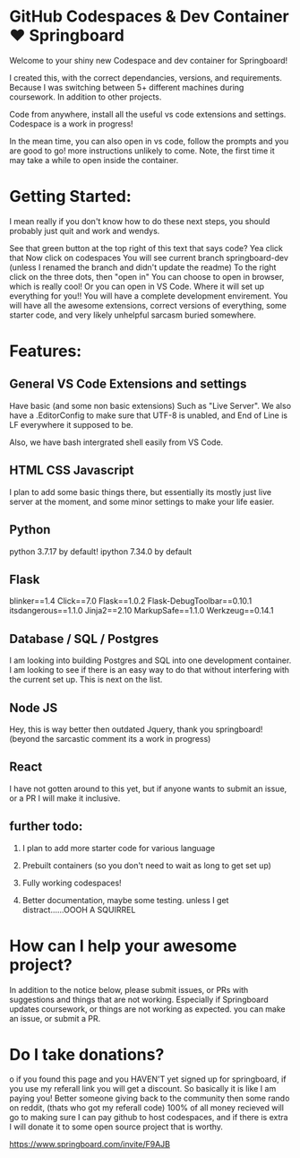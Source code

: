 # GitHub Codespaces & Dev Container ♥️ Springboard

Welcome to your shiny new Codespace and dev container for Springboard!

I created this, with the correct dependancies, versions, and requirements. Because I was switching between 5+ different machines during coursework. In addition to other projects. 

Code from anywhere, install all the useful vs code extensions and settings. Codespace is a work in progress!

In the mean time, you can also open in vs code, follow the prompts and you are good to go! more instructions unlikely to come.
Note, the first time it may take a while to open inside the container.

# Getting Started:

I mean really if you don't know how to do these next steps, you should probably just quit and work and wendys.

See that green button at the top right of this text that says code? Yea click that
Now click on codespaces
You will see current branch springboard-dev (unless I renamed the branch and didn't update the readme)
To the right click on the three dots, then "open in"
You can choose to open in browser, which is really cool! 
Or you can open in VS Code. Where it will set up everything for you!! You will have a complete development envirement.
You will have all the awesome extensions, correct versions of everything, some starter code, and very likely unhelpful sarcasm buried somewhere.


# Features:

## General VS Code Extensions and settings

Have basic (and some non basic extensions) Such as "Live Server".
We also have a .EditorConfig to make sure that UTF-8 is unabled, and End of Line is LF everywhere it supposed to be.

Also, we have bash intergrated shell easily from VS Code. 

## HTML  CSS  Javascript 

I plan to add some basic things there, but essentially its mostly just live server at the moment, and some minor settings to make your life easier.

## Python

python 3.7.17 by default!
ipython 7.34.0 by default 


## Flask


blinker==1.4
Click==7.0
Flask==1.0.2
Flask-DebugToolbar==0.10.1
itsdangerous==1.1.0
Jinja2==2.10
MarkupSafe==1.1.0
Werkzeug==0.14.1


## Database / SQL / Postgres 

I am looking into building Postgres and SQL into one development container. I am looking to see if there is an easy way to do that without interfering with the current set up. 
This is next on the list.

## Node JS

Hey, this is way better then outdated Jquery, thank you springboard! (beyond the sarcastic comment its a work in progress)

## React 

I have not gotten around to this yet, but if anyone wants to submit an issue, or a PR I will make it inclusive.

## further todo:

1. I plan to add more starter code for various language
   
2. Prebuilt containers (so you don't need to wait as long to get set up)

4. Fully working codespaces!
   
5. Better documentation, maybe some testing. unless I get distract......OOOH A SQUIRREL 

# How can I help your awesome project?

In addition to the notice below, please submit issues, or PRs with suggestions and things that are not working. Especially if Springboard updates coursework, or things are not working as expected.
you can make an issue, or submit a PR.

# Do I take donations?

o if you found this page and you HAVEN'T yet signed up for springboard, if you use my referall link you will get a discount.
So basically it is like I am paying you! Better someone giving back to the community then some rando on reddit, (thats who got my referall code)
100% of all money recieved will go to making sure I can pay github to host codespaces, and if there is extra I will donate it to some open source project that is worthy. 

https://www.springboard.com/invite/F9AJB


